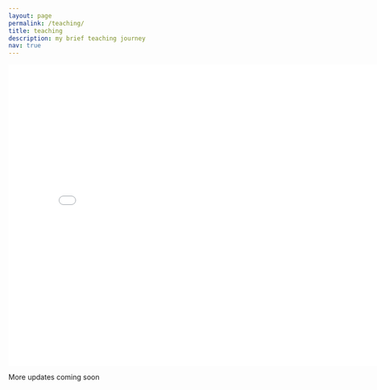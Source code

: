 ```yaml
---
layout: page
permalink: /teaching/
title: teaching
description: my brief teaching journey
nav: true
---
```


<!-- For now, this page is assumed to be a static description of your courses. You can convert it to a collection similar to `_projects/` so that you can have a dedicated page for each course.

Organize your courses by years, topics, or universities, however you like!
 -->

<embed src="../assets/pdf/teaching/afhea.pdf" type="application/pdf" height="600px" width="800px" zoom=100/> 
 
More updates coming soon